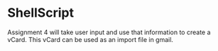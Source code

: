 # ShellScript
Assignment 4 will take user input and use that information to create a vCard.
This vCard can be used as an import file in gmail.

